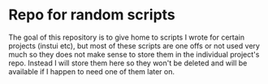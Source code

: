 # Repo for random scripts
The goal of this repository is to give home to scripts I wrote for certain projects (instui etc), but most of these scripts are one offs or not used very much so they does not make sense to store them in the individual project's repo.
Instead I will store them here so they won't be deleted and will be available if I happen to need one of them later on.

